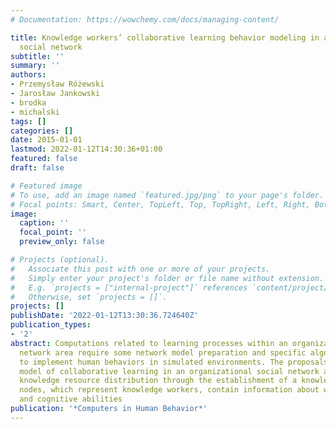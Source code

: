 ```yaml
---
# Documentation: https://wowchemy.com/docs/managing-content/

title: Knowledge workers’ collaborative learning behavior modeling in an organizational
  social network
subtitle: ''
summary: ''
authors:
- Przemysław Różewski
- Jarosław Jankowski
- brodka
- michalski
tags: []
categories: []
date: 2015-01-01
lastmod: 2022-01-12T14:30:36+01:00
featured: false
draft: false

# Featured image
# To use, add an image named `featured.jpg/png` to your page's folder.
# Focal points: Smart, Center, TopLeft, Top, TopRight, Left, Right, BottomLeft, Bottom, BottomRight.
image:
  caption: ''
  focal_point: ''
  preview_only: false

# Projects (optional).
#   Associate this post with one or more of your projects.
#   Simply enter your project's folder or file name without extension.
#   E.g. `projects = ["internal-project"]` references `content/project/deep-learning/index.md`.
#   Otherwise, set `projects = []`.
projects: []
publishDate: '2022-01-12T13:30:36.724640Z'
publication_types:
- '2'
abstract: Computations related to learning processes within an organizational social
  network area require some network model preparation and specific algorithms in order
  to implement human behaviors in simulated environments. The proposals in this research
  model of collaborative learning in an organizational social network are based on
  knowledge resource distribution through the establishment of a knowledge flow. The
  nodes, which represent knowledge workers, contain information about workers' social
  and cognitive abilities
publication: '*Computers in Human Behavior*'
---
```

